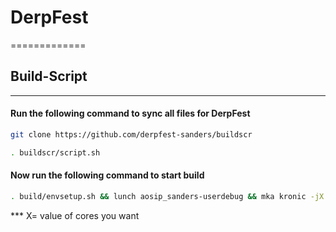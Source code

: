 # DerpFest
=============

## Build-Script
-------------

#### Run the following command to sync all files for DerpFest

```bash
git clone https://github.com/derpfest-sanders/buildscr
```

```bash
. buildscr/script.sh
```


#### Now run the following command to start build

```bash
. build/envsetup.sh && lunch aosip_sanders-userdebug && mka kronic -jX
```

*** X= value of cores you want
